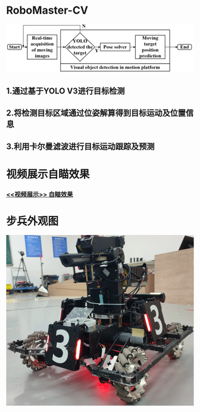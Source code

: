 # RoboMaster-CV
 
 
![image](https://github.com/For-LD/RoboMaster-ComputerVision/blob/main/source/FrameWork.jpg)

## 1.通过基于YOLO V3进行目标检测
## 2.将检测目标区域通过位姿解算得到目标运动及位置信息
## 3.利用卡尔曼滤波进行目标运动跟踪及预测

# 视频展示自瞄效果
### [<<视频展示>> 自瞄效果](https://live.csdn.net/v/177587)

# 步兵外观图
![image](https://github.com/For-LD/RoboMaster-ComputerVision/blob/main/source/Infantry.jpg)
